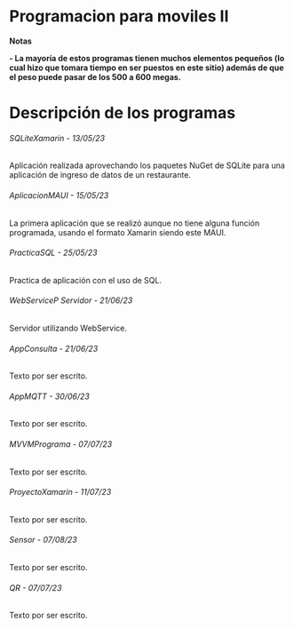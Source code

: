 # Programacion para moviles II

<!----Notas----> 
**Notas**

**- La mayoría de estos programas tienen muchos elementos pequeños (lo cual hizo que tomara tiempo en ser puestos en este sitio) además de que el peso puede pasar de los 500 a 600 megas.**
<!----Separador de las notas---->

<!----Directorio con descripción de los programas---->
# Descripción de los programas
###### SQLiteXamarin - 13/05/23
Aplicación realizada aprovechando los paquetes NuGet de SQLite para una aplicación de ingreso de datos de un restaurante.

<!----Separador---->

###### AplicacionMAUI - 15/05/23
La primera aplicación que se realizó aunque no tiene alguna función programada, usando el formato Xamarin siendo este MAUI.

<!----Separador---->

###### PracticaSQL - 25/05/23
Practica de aplicación con el uso de SQL.

<!----Separador---->

###### WebServiceP Servidor - 21/06/23
Servidor utilizando WebService.

<!----Separador---->

###### AppConsulta - 21/06/23
Texto por ser escrito.

<!----Separador---->

###### AppMQTT - 30/06/23
Texto por ser escrito.

<!----Separador---->

###### MVVMPrograma - 07/07/23
Texto por ser escrito.

<!----Separador---->

###### ProyectoXamarin - 11/07/23
Texto por ser escrito.

<!----Separador---->

###### Sensor - 07/08/23
Texto por ser escrito.

<!----Separador---->

###### QR - 07/07/23
Texto por ser escrito.

<!----Separador del directorio con ubicación de archivos---->